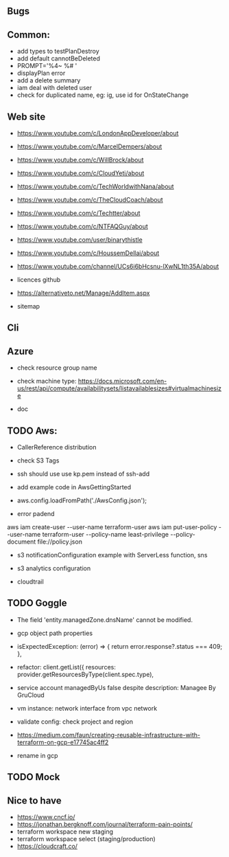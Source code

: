 ## Bugs

## Common:

- add types to testPlanDestroy
- add default cannotBeDeleted
- PROMPT='%4~ %# '
- displayPlan error
- add a delete summary
- iam deal with deleted user
- check for duplicated name, eg: ig, use id for OnStateChange

## Web site

- https://www.youtube.com/c/LondonAppDeveloper/about
- https://www.youtube.com/c/MarcelDempers/about
- https://www.youtube.com/c/WillBrock/about
- https://www.youtube.com/c/CloudYeti/about
- https://www.youtube.com/c/TechWorldwithNana/about
- https://www.youtube.com/c/TheCloudCoach/about
- https://www.youtube.com/c/Techtter/about
- https://www.youtube.com/c/NTFAQGuy/about
- https://www.youtube.com/user/binarythistle
- https://www.youtube.com/c/HoussemDellai/about
- https://www.youtube.com/channel/UCs6i6bHcsnu-lXwNL1th35A/about

- licences github
- https://alternativeto.net/Manage/AddItem.aspx
- sitemap

## Cli

## Azure

- check resource group name
- check machine type: https://docs.microsoft.com/en-us/rest/api/compute/availabilitysets/listavailablesizes#virtualmachinesize

- doc

## TODO Aws:

- CallerReference distribution
- check S3 Tags
- ssh should use use kp.pem instead of ssh-add
- add example code in AwsGettingStarted
- aws.config.loadFromPath('./AwsConfig.json');

- error padend

aws iam create-user --user-name terraform-user
aws iam put-user-policy --user-name terraform-user --policy-name least-privilege --policy-document file://policy.json

- s3 notificationConfiguration example with ServerLess function, sns

- s3 analytics configuration

* cloudtrail

## TODO Goggle

- The field 'entity.managedZone.dnsName' cannot be modified.
- gcp object path properties

- isExpectedException: (error) => {
  return error.response?.status === 409;
  },
- refactor: client.getList({
  resources: provider.getResourcesByType(client.spec.type),

- service account managedByUs false despite description: Managee By GruCloud
- vm instance: network interface from vpc network
- validate config: check project and region

- https://medium.com/faun/creating-reusable-infrastructure-with-terraform-on-gcp-e17745ac4ff2

- rename in gcp

## TODO Mock

## Nice to have

- https://www.cncf.io/
- https://jonathan.bergknoff.com/journal/terraform-pain-points/
- terraform workspace new staging
- terraform workspace select (staging/production)
- https://cloudcraft.co/
